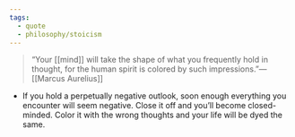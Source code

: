```yaml
---
tags:
  - quote
  - philosophy/stoicism
---
```

> “Your [[mind]] will take the shape of what you frequently hold in thought, for the human spirit is colored by such impressions.”—
> [[Marcus Aurelius]]

- If you hold a perpetually negative outlook, soon enough everything you encounter will seem negative. Close it off and you’ll become closed-minded. Color it with the wrong thoughts and your life will be dyed the same.
